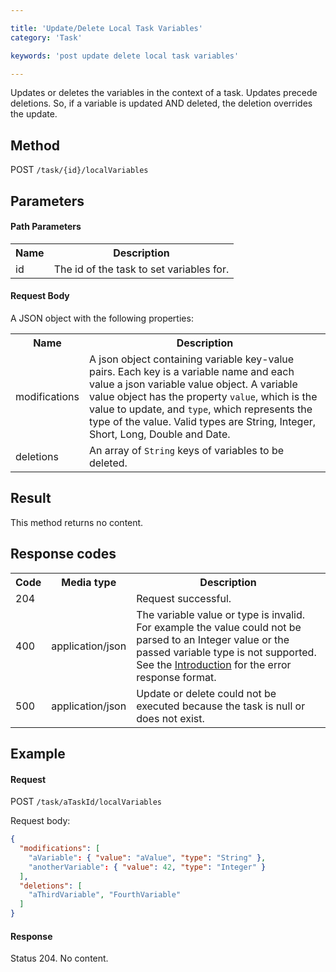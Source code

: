 ```yaml
---

title: 'Update/Delete Local Task Variables'
category: 'Task'

keywords: 'post update delete local task variables'

---
```



Updates or deletes the variables in the context of a task.
Updates precede deletions. So, if a variable is updated AND deleted, the deletion overrides the update.


Method
------

POST `/task/{id}/localVariables`


Parameters
----------

#### Path Parameters

<table class="table table-striped">
  <tr>
    <th>Name</th>
    <th>Description</th>
  </tr>
  <tr>
    <td>id</td>
    <td>The id of the task to set variables for.</td>
  </tr>
</table>


#### Request Body

A JSON object with the following properties:

<table class="table table-striped">
  <tr>
    <th>Name</th>
    <th>Description</th>
  </tr>
  <tr>
    <td>modifications</td>
    <td>A json object containing variable key-value pairs. Each key is a variable name and each value a json variable value object.
    A variable value object has the property <code>value</code>, which is the value to update, and <code>type</code>, which represents the type of the value. Valid types are String, Integer, Short, Long, Double and Date.</td>
  </tr>
  <tr>
    <td>deletions</td>
    <td>An array of <code>String</code> keys of variables to be deleted.</td>
  </tr>
</table>


Result
------

This method returns no content.


Response codes
--------------

<table class="table table-striped">
  <tr>
    <th>Code</th>
    <th>Media type</th>
    <th>Description</th>
  </tr>
  <tr>
    <td>204</td>
    <td></td>
    <td>Request successful.</td>
  </tr>
  <tr>
    <td>400</td>
    <td>application/json</td>
    <td>The variable value or type is invalid. For example the value could not be parsed to an Integer value or the passed variable type is not supported. See the <a href="ref:#overview-introduction">Introduction</a> for the error response format.</td>
  </tr>
  <tr>
    <td>500</td>
    <td>application/json</td>
    <td>Update or delete could not be executed because the task is null or does not exist.</td>
  </tr>
</table>

Example
-------

#### Request

POST `/task/aTaskId/localVariables`

Request body:

```json
{
  "modifications": [
    "aVariable": { "value": "aValue", "type": "String" },
    "anotherVariable": { "value": 42, "type": "Integer" }
  ],
  "deletions": [
    "aThirdVariable", "FourthVariable"
  ]
}
```

#### Response

Status 204. No content.
